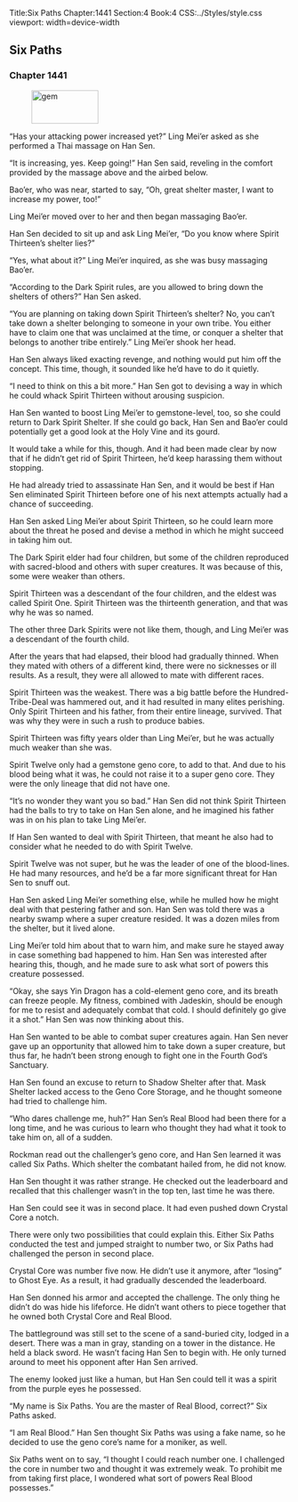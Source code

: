 Title:Six Paths 
Chapter:1441 
Section:4 
Book:4 
CSS:../Styles/style.css 
viewport: width=device-width
  
## Six Paths
### Chapter 1441 
<figure>
	<img src="../Images/gem.gif" alt="gem" id="gem" width="120" height="60" />
</figure>
  

  
  “Has your attacking power increased yet?” Ling Mei’er asked as she performed a Thai massage on Han Sen.

“It is increasing, yes. Keep going!” Han Sen said, reveling in the comfort provided by the massage above and the airbed below.

Bao’er, who was near, started to say, “Oh, great shelter master, I want to increase my power, too!”

Ling Mei’er moved over to her and then began massaging Bao’er.

Han Sen decided to sit up and ask Ling Mei’er, “Do you know where Spirit Thirteen’s shelter lies?”

“Yes, what about it?” Ling Mei’er inquired, as she was busy massaging Bao’er.

“According to the Dark Spirit rules, are you allowed to bring down the shelters of others?” Han Sen asked.

“You are planning on taking down Spirit Thirteen’s shelter? No, you can’t take down a shelter belonging to someone in your own tribe. You either have to claim one that was unclaimed at the time, or conquer a shelter that belongs to another tribe entirely.” Ling Mei’er shook her head.

Han Sen always liked exacting revenge, and nothing would put him off the concept. This time, though, it sounded like he’d have to do it quietly.

“I need to think on this a bit more.” Han Sen got to devising a way in which he could whack Spirit Thirteen without arousing suspicion.

Han Sen wanted to boost Ling Mei’er to gemstone-level, too, so she could return to Dark Spirit Shelter. If she could go back, Han Sen and Bao’er could potentially get a good look at the Holy Vine and its gourd.

It would take a while for this, though. And it had been made clear by now that if he didn’t get rid of Spirit Thirteen, he’d keep harassing them without stopping.

He had already tried to assassinate Han Sen, and it would be best if Han Sen eliminated Spirit Thirteen before one of his next attempts actually had a chance of succeeding.

Han Sen asked Ling Mei’er about Spirit Thirteen, so he could learn more about the threat he posed and devise a method in which he might succeed in taking him out.

The Dark Spirit elder had four children, but some of the children reproduced with sacred-blood and others with super creatures. It was because of this, some were weaker than others.

Spirit Thirteen was a descendant of the four children, and the eldest was called Spirit One. Spirit Thirteen was the thirteenth generation, and that was why he was so named.

The other three Dark Spirits were not like them, though, and Ling Mei’er was a descendant of the fourth child.

After the years that had elapsed, their blood had gradually thinned. When they mated with others of a different kind, there were no sicknesses or ill results. As a result, they were all allowed to mate with different races.

Spirit Thirteen was the weakest. There was a big battle before the Hundred-Tribe-Deal was hammered out, and it had resulted in many elites perishing. Only Spirit Thirteen and his father, from their entire lineage, survived. That was why they were in such a rush to produce babies.

Spirit Thirteen was fifty years older than Ling Mei’er, but he was actually much weaker than she was.

Spirit Twelve only had a gemstone geno core, to add to that. And due to his blood being what it was, he could not raise it to a super geno core. They were the only lineage that did not have one.

“It’s no wonder they want you so bad.” Han Sen did not think Spirit Thirteen had the balls to try to take on Han Sen alone, and he imagined his father was in on his plan to take Ling Mei’er.

If Han Sen wanted to deal with Spirit Thirteen, that meant he also had to consider what he needed to do with Spirit Twelve.

Spirit Twelve was not super, but he was the leader of one of the blood-lines. He had many resources, and he’d be a far more significant threat for Han Sen to snuff out.

Han Sen asked Ling Mei’er something else, while he mulled how he might deal with that pestering father and son. Han Sen was told there was a nearby swamp where a super creature resided. It was a dozen miles from the shelter, but it lived alone.

Ling Mei’er told him about that to warn him, and make sure he stayed away in case something bad happened to him. Han Sen was interested after hearing this, though, and he made sure to ask what sort of powers this creature possessed.

“Okay, she says Yin Dragon has a cold-element geno core, and its breath can freeze people. My fitness, combined with Jadeskin, should be enough for me to resist and adequately combat that cold. I should definitely go give it a shot.” Han Sen was now thinking about this.

Han Sen wanted to be able to combat super creatures again. Han Sen never gave up an opportunity that allowed him to take down a super creature, but thus far, he hadn’t been strong enough to fight one in the Fourth God’s Sanctuary.

Han Sen found an excuse to return to Shadow Shelter after that. Mask Shelter lacked access to the Geno Core Storage, and he thought someone had tried to challenge him.

“Who dares challenge me, huh?” Han Sen’s Real Blood had been there for a long time, and he was curious to learn who thought they had what it took to take him on, all of a sudden.

Rockman read out the challenger’s geno core, and Han Sen learned it was called Six Paths. Which shelter the combatant hailed from, he did not know.

Han Sen thought it was rather strange. He checked out the leaderboard and recalled that this challenger wasn’t in the top ten, last time he was there.

Han Sen could see it was in second place. It had even pushed down Crystal Core a notch.

There were only two possibilities that could explain this. Either Six Paths conducted the test and jumped straight to number two, or Six Paths had challenged the person in second place.

Crystal Core was number five now. He didn’t use it anymore, after “losing” to Ghost Eye. As a result, it had gradually descended the leaderboard.

Han Sen donned his armor and accepted the challenge. The only thing he didn’t do was hide his lifeforce. He didn’t want others to piece together that he owned both Crystal Core and Real Blood.

The battleground was still set to the scene of a sand-buried city, lodged in a desert. There was a man in gray, standing on a tower in the distance. He held a black sword. He wasn’t facing Han Sen to begin with. He only turned around to meet his opponent after Han Sen arrived.

The enemy looked just like a human, but Han Sen could tell it was a spirit from the purple eyes he possessed.

“My name is Six Paths. You are the master of Real Blood, correct?” Six Paths asked.

“I am Real Blood.” Han Sen thought Six Paths was using a fake name, so he decided to use the geno core’s name for a moniker, as well.

Six Paths went on to say, “I thought I could reach number one. I challenged the core in number two and thought it was extremely weak. To prohibit me from taking first place, I wondered what sort of powers Real Blood possesses.”
